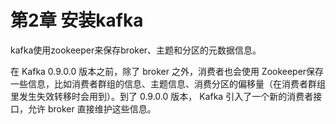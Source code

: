 # 第2章 安装kafka

kafka使用zookeeper来保存broker、主题和分区的元数据信息。

在 Kafka 0.9.0.0 版本之前，除了 broker 之外，消费者也会使用 Zookeeper保存一些信息，比如消费者群组的信息、主题信息、消费分区的偏移量（在消费者群组里发生失效转移时会用到）。到了 0.9.0.0 版本， Kafka 引入了一个新的消费者接口，允许 broker 直接维护这些信息。

